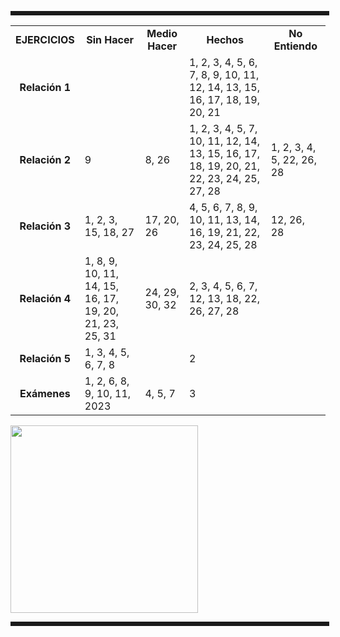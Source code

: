 <hr width="100%" color="#0000FF" style="border-style:dotted">
<table>
  <tr>
    <td align="center"><b>EJERCICIOS</b></td>
    <td align="center"><b>Sin Hacer</b></td>
    <td align="center"><b>Medio Hacer</b></td>
    <td align="center"><b>Hechos</b></td>
    <td align="center"><b>No Entiendo</b></td>
  </tr>
  <tr>
    <td align="center"><b>Relación 1</b></td>
    <td></td>
    <td></td>
    <td>1, 2, 3, 4, 5, 6, 7, 8, 9, 10, 11, 12, 14, 13, 15, 16, 17, 18, 19, 20, 21</td>
    <td></td>
  </tr>
  <tr>
    <td align="center"><b>Relación 2</b></td>
    <td>9</td>
    <td>8, 26</td>
    <td>1, 2, 3, 4, 5, 7, 10, 11, 12, 14, 13,  15, 16, 17, 18, 19, 20, 21, 22, 23, 24, 25, 27, 28</td>
    <td>1, 2, 3, 4, 5, 22, 26, 28</td>
  </tr>
  <tr>
    <td align="center"><b>Relación 3</b></td>
    <td>1, 2, 3, 15, 18, 27</td>
    <td>17, 20, 26</td>
    <td>4, 5, 6, 7, 8, 9, 10, 11, 13, 14,  16, 19, 21, 22, 23, 24, 25, 28</td>
    <td>12, 26, 28</td>
  </tr>
  <tr>
    <td align="center"><b>Relación 4</b></td>
    <td>1, 8, 9, 10, 11, 14, 15, 16, 17, 19, 20, 21, 23, 25, 31</td>
    <td>24, 29, 30, 32</td>
    <td>2, 3, 4, 5, 6, 7, 12, 13, 18, 22, 26, 27, 28</td>
    <td></td>
  </tr>
  <tr>
    <td align="center"><b>Relación 5</b></td>
    <td>1, 3, 4, 5, 6, 7, 8</td>
    <td></td>
    <td>2</td>
    <td></td>
    </tr>
     <tr>
    <td align="center"><b>Exámenes</b></td>
    <td>1, 2, 6, 8, 9, 10, 11, 2023</td>
    <td>4, 5, 7</td>
    <td>3</td>
    <td></td>
  </tr>
</table>
<img src="https://media.giphy.com/media/NTur7XlVDUdqM/giphy.gif" width="300" />

<hr width="100%" color="#0000FF" style="border-style:dotted">
